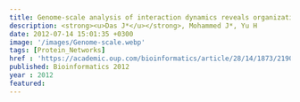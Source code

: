 ```yaml
---
title: Genome-scale analysis of interaction dynamics reveals organization of biological networks
description: <strong><u>Das J*</u></strong>, Mohammed J*, Yu H
date: 2012-07-14 15:01:35 +0300
image: '/images/Genome-scale.webp' 
tags: [Protein_Networks]
href : 'https://academic.oup.com/bioinformatics/article/28/14/1873/219036?login=true'
published: Bioinformatics 2012
year : 2012
featured: 
---
```

